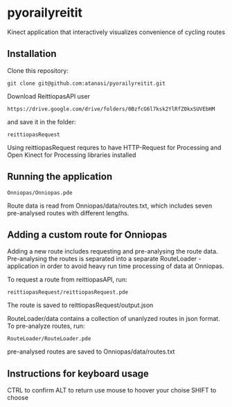 # pyorailyreitit

Kinect application that interactively visualizes convenience of cycling routes

## Installation

Clone this repository:
	
	git clone git@github.com:atanasi/pyorailyreitit.git

Download ReittiopasAPI user

	https://drive.google.com/drive/folders/0BzfcG6l7ksk2YlRfZ0kxSUVEbHM

and save it in the folder:

	reittiopasRequest

Using reittiopasRequest requres to have HTTP-Request for Processing and Open Kinect for Processing libraries installed
  
## Running the application

	Onniopas/Onniopas.pde

Route data is read from Onniopas/data/routes.txt, which includes seven pre-analysed routes with different lengths.

## Adding a custom route for Onniopas

Adding a new route includes requesting and pre-analysing the route data. Pre-analysing the routes is separated into a separate RouteLoader -application in order to avoid heavy run time processing of data at Onniopas.

To request a route from reittiopasAPI, run: 

	reittiopasRequest/reittiopasRequest.pde
  
The route is saved to reittiopasRequest/output.json 

RouteLoader/data contains a collection of unanlyzed routes in json format. To pre-analyze routes, run:
  
	RouteLoader/RouteLoader.pde

pre-analysed routes are saved to Onniopas/data/routes.txt

## Instructions for keyboard usage

CTRL to confirm
ALT to return
use mouse to hoover your choise
SHIFT to choose

